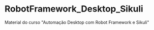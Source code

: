 # RobotFramework_Desktop_Sikuli
 Material do curso "Automação Desktop com Robot Framework e Sikuli"
